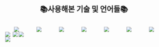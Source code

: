 
<div align=center style="font-size: 20px; font-weight: bold"><h3>📚사용해본 기술 및 언어들📚<h3></div>

<div align=center style="display: flex; justify-content:space-around; flex-wrap: wrap">
  <img src="https://img.shields.io/badge/html5-E34F26?style=for-the-badge&logo=html5&logoColor=white"  />
  <img src="https://img.shields.io/badge/css3-1572B6?style=for-the-badge&logo=css3&logoColor=white"  />
  <img src="https://img.shields.io/badge/JavaScript-F7DF1E?style=for-the-badge&logo=JavaScript&logoColor=white"  />
  <img src="https://img.shields.io/badge/React-20232A?style=for-the-badge&logo=react&logoColor=white"  />
  <img src="https://img.shields.io/badge/MUI-007FFF?style=for-the-badge&logo=MUI&logoColor=white" />
  <img src="https://img.shields.io/badge/styled components-DB7093?style=for-the-badge&logo=styled components&logoColor=white" />
  <img src="https://img.shields.io/badge/Axios-5A29E4?style=for-the-badge&logo=Axios&logoColor=white" />
 </div>

<div>
  <img src=https://github-readme-stats.vercel.app/api?username=KimJunpyo&show_icons=true align=left>
  <img src=https://github-readme-stats.vercel.app/api/top-langs/?username=KimJunpyo&show_icons=true&hide_border=true&title_color=004386&icon_color=004386&layout=compact align=left style="display:inline; margin-left: 5px;">
</div>

<div>
  <a href="https://hits.seeyoufarm.com"><img src="https://hits.seeyoufarm.com/api/count/incr/badge.svg?url=https%3A%2F%2Fgithub.com%2FKimJunpyo&count_bg=%2379C83D&title_bg=%23555555&icon=&icon_color=%23E7E7E7&title=hits&edge_flat=false" style="display: block"/>
  </a>
</div>
<div>
  <a href="https://velog.io/@player1552"><img src=https://velog-readme-stats.vercel.app/api/badge?name=kimjunpyo style="display:inline"></a>
</div>
